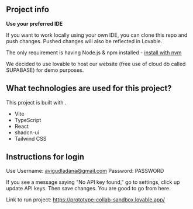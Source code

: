 

## Project info



**Use your preferred IDE**

If you want to work locally using your own IDE, you can clone this repo and push changes. Pushed changes will also be reflected in Lovable.

The only requirement is having Node.js & npm installed - [install with nvm](https://github.com/nvm-sh/nvm#installing-and-updating)

We decided to use lovable to host our website (free use of cloud db called SUPABASE) for demo purposes.


## What technologies are used for this project?

This project is built with .

- Vite
- TypeScript
- React
- shadcn-ui
- Tailwind CSS


## Instructions for login

Use Username: avigudladana@gmail.com
Password: PASSWORD

If you see a message saying "No API key found," go to settings, click up update API keys. Then save changes. You are good to go from here.


Link to run project: https://prototype-collab-sandbox.lovable.app/

